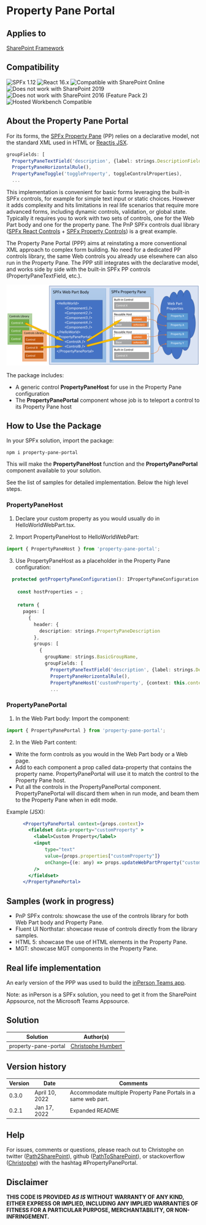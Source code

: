
# Property Pane Portal

## Applies to

[SharePoint Framework](https://docs.microsoft.com/sharepoint/dev/spfx/sharepoint-framework-overview)

## Compatibility

![SPFx 1.12](https://img.shields.io/badge/SPFx-1.12-green.svg) 
![React 16.x](https://img.shields.io/badge/React-16.x-green.svg) 
![Compatible with SharePoint Online](https://img.shields.io/badge/SharePoint%20Online-Compatible-green.svg)
![Does not work with SharePoint 2019](https://img.shields.io/badge/SharePoint%20Server%202019-Incompatible-red.svg "SharePoint Server 2019 requires SPFx 1.4.1 or lower")
![Does not work with SharePoint 2016 (Feature Pack 2)](https://img.shields.io/badge/SharePoint%20Server%202016%20(Feature%20Pack%202)-Incompatible-red.svg "SharePoint Server 2016 Feature Pack 2 requires SPFx 1.1")
![Hosted Workbench Compatible](https://img.shields.io/badge/Hosted%20Workbench-Compatible-green.svg)

## About the Property Pane Portal

For its forms, the [SPFx Property Pane](https://reactjs.org/docs/introducing-jsx.html) (PP) relies on a declarative model, not the standard XML used in HTML or [Reactjs JSX](https://reactjs.org/docs/introducing-jsx.html).

```typescript
groupFields: [
  PropertyPaneTextField('description', {label: strings.DescriptionFieldLabel}),
  PropertyPaneHorizontalRule(),
  PropertyPaneToggle('toggleProperty', toggleControlProperties),
  ...
```

This implementation is convenient for basic forms leveraging the built-in SPFx controls, for example for simple text input or static choices. However it adds complexity and hits limitations in real life scenarios that require more advanced forms, including dynamic controls, validation, or global state. Typically it requires you to work with two sets of controls, one for the Web Part body and one for the property pane. The PnP SPFx controls dual library ([SPFx React Controls](https://github.com/pnp/sp-dev-fx-controls-react) + [SPFx Property Controls](https://github.com/pnp/sp-dev-fx-property-controls)) is a great example.

The Property Pane Portal (PPP) aims at reinstating a more conventional XML approach to complex form building. No need for a dedicated PP controls library, the same Web controls you already use elsewhere can also run in the Property Pane. The PPP still integrates with the declarative model, and works side by side with the built-in SPFx PP controls (PropertyPaneTextField, etc.).

![PPP Controls Flow](assets/Images/PPP_Controls_Flow.png "PPP Controls Flow")

The package includes:
-	A generic control **PropertyPaneHost** for use in the Property Pane configuration
-	The **PropertyPanePortal** component whose job is to teleport a control to its Property Pane host

## How to Use the Package

In your SPFx solution, import the package:

```
npm i property-pane-portal
```

This will make the **PropertyPaneHost** function and the **PropertyPanePortal** component available to your solution.

See the list of samples for detailed implementation. Below the high level steps.

### PropertyPaneHost

1. Declare your custom property as you would usually do in HelloWorldWebPart.tsx.

2. Import PropertyPaneHost to HelloWorldWebPart:
```typescript
import { PropertyPaneHost } from 'property-pane-portal';
```
3. Use PropertyPaneHost as a placeholder in the Property Pane configuration:
```typescript
  protected getPropertyPaneConfiguration(): IPropertyPaneConfiguration {

    const hostProperties = ;

    return {
      pages: [
        {
          header: {
            description: strings.PropertyPaneDescription
          },
          groups: [
            {
              groupName: strings.BasicGroupName,
              groupFields: [
                PropertyPaneTextField('description', {label: strings.DescriptionFieldLabel}),
                PropertyPaneHorizontalRule(),
                PropertyPaneHost('customProperty', {context: this.context}),
                ...
```

### PropertyPanePortal

1. In the Web Part body:
Import the component:
```typescript
import { PropertyPanePortal } from 'property-pane-portal';
```

2. In the Web Part content:
-	Write the form controls as you would in the Web Part body or a Web page.
-	Add to each component a prop called data-property that contains the property name. PropertyPanePortal will use it to match the control to the Property Pane host.
-	Put all the controls in the PropertyPanePortal component. PropertyPanePortal will discard them when in run mode, and beam them to the Property Pane when in edit mode.

Example (JSX):
```jsx
      <PropertyPanePortal context={props.context}>
        <fieldset data-property="customProperty" >
          <label>Custom Property</label>
          <input
              type="text"
              value={props.properties["customProperty"]}
              onChange={(e: any) => props.updateWebPartProperty("customProperty", e.target.value)}
          />
        </fieldset>
      </PropertyPanePortal>
```

## Samples (work in progress)

-	PnP SPFx controls: showcase the use of the controls library for both Web Part body and Property Pane.
-	Fluent UI Northstar: showcase reuse of controls directly from the library samples.
-	HTML 5: showcase the use of HTML elements in the Property Pane.
-	MGT: showcase MGT components in the Property Pane.

## Real life implementation

An early version of the PPP was used to build the [inPerson Teams app](
https://appsource.microsoft.com/en-us/product/office/WA200002915?tab=Overview).

Note: as inPerson is a SPFx solution, you need to get it from the SharePoint Appsource, not the Microsoft Teams Appsource.

## Solution

Solution|Author(s)
--------|---------
property-pane-portal | [Christophe Humbert](https://github.com/PathToSharePoint)

## Version history

Version|Date|Comments
-------|----|--------
0.3.0|April 10, 2022|Accommodate multiple Property Pane Portals in a same web part.
0.2.1|Jan 17, 2022|Expanded README

## Help

For issues, comments or questions, please reach out to Christophe on twitter ([Path2SharePoint](https://twitter.com/Path2SharePoint/)), github ([PathToSharePoint](https://github.com/PathToSharePoint)), or stackoverflow ([Christophe](https://stackoverflow.com/users/485406/christophe)) with the hashtag #PropertyPanePortal.

## Disclaimer

**THIS CODE IS PROVIDED *AS IS* WITHOUT WARRANTY OF ANY KIND, EITHER EXPRESS OR IMPLIED, INCLUDING ANY IMPLIED WARRANTIES OF FITNESS FOR A PARTICULAR PURPOSE, MERCHANTABILITY, OR NON-INFRINGEMENT.**